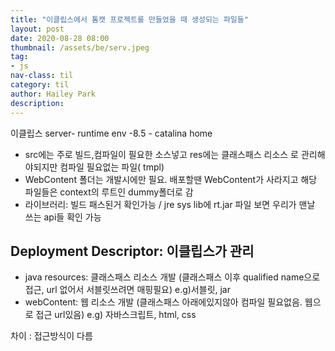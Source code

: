 ```yaml
---
title: "이클립스에서 톰캣 프로젝트를 만들었을 때 생성되는 파일들"
layout: post
date: 2020-08-28 08:00
thumbnail: /assets/be/serv.jpeg
tag:
- js
nav-class: til
category: til
author: Hailey Park
description: 
---
```



이클립스 server- runtime env -8.5 - catalina home

- src에는 주로 빌드,컴파일이 필요한 소스넣고 res에는 클래스패스 리소스 로 관리해야되지만 컴파일 필요없는 파일( tmpl)
- WebContent 폴더는 개발시에만 필요. 배포할땐 WebContent가 사라지고 해당 파일들은 context의 루트인 dummy폴더로 감
- 라이브러리: 빌드 패스된거 확인가능 / jre sys lib에 rt.jar 파일 보면 우리가 맨날 쓰는 api들 확인 가능

## Deployment Descriptor: 이클립스가 관리

- java resources: 클래스패스 리소스 개발 (클래스패스 이후 qualified name으로 접근, url 없어서 서블릿쓰려면 매핑필요) e.g)서블릿, jar
- webContent: 웹 리소스 개발 (클래스패스 아래에있지않아 컴파일 필요없음. 웹으로 접근 url있음) e.g) 자바스크립트, html, css

차이 : 접근방식이 다름 
